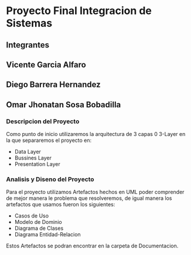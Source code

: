 # Proyecto Final Integracion de Sistemas
## Integrantes
## Vicente Garcia Alfaro
## Diego Barrera Hernandez 
## Omar Jhonatan Sosa Bobadilla

### Descripcion del Proyecto 
Como punto de inicio utilizaremos la arquitectura de 3 
capas 0 3-Layer en la que separaremos el proyecto en:
- Data Layer 
- Bussines Layer
- Presentation Layer

### Analisis y Diseno del Proyecto
Para el proyecto utilizamos Artefactos hechos en UML 
poder comprender de mejor manera le problema que 
resolveremos, de igual manera los artefactos que usamos
fueron los siguientes:
- Casos de Uso
- Modelo de Dominio
- Diagrama de Clases
- Diagrama Entidad-Relacion

Estos Artefactos se podran encontrar en la carpeta de Documentacion.
